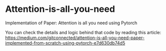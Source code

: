 # Attention-is-all-you-need
Implementation of Paper: Attention is all you need using Pytorch

You can check the details and logic behind that code by reading this article: https://medium.com/gitconnected/attention-is-all-you-need-paper-implemented-from-scratch-using-pytorch-e7d630db74d5

